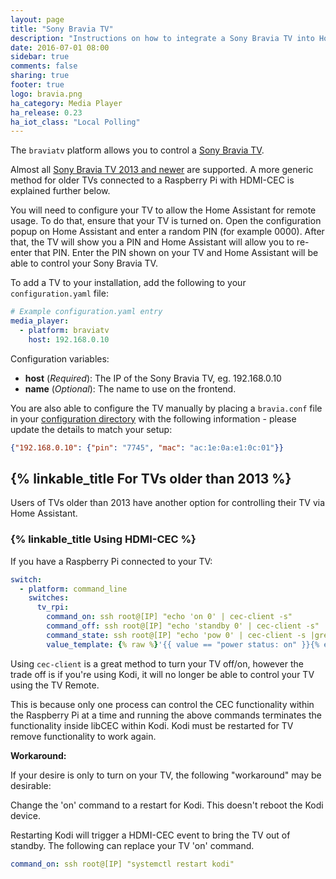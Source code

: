 ```yaml
---
layout: page
title: "Sony Bravia TV"
description: "Instructions on how to integrate a Sony Bravia TV into Home Assistant."
date: 2016-07-01 08:00
sidebar: true
comments: false
sharing: true
footer: true
logo: bravia.png
ha_category: Media Player
ha_release: 0.23
ha_iot_class: "Local Polling"
---
```


The `braviatv` platform allows you to control a [Sony Bravia TV](http://www.sony.com).

Almost all [Sony Bravia TV 2013 and newer](http://info.tvsideview.sony.net/en_ww/home_device.html#bravia) are supported. A more generic method for older TVs connected to a Raspberry Pi with HDMI-CEC is explained further below. 

You will need to configure your TV to allow the Home Assistant for remote usage. To do that, ensure that your TV is turned on. Open the configuration popup on Home Assistant and enter a random PIN (for example 0000). After that, the TV will show you a PIN and Home Assistant will allow you to re-enter that PIN. Enter the PIN shown on your TV and Home Assistant will be able to control your Sony Bravia TV.

To add a TV to your installation, add the following to your `configuration.yaml` file:

```yaml
# Example configuration.yaml entry
media_player:
  - platform: braviatv
    host: 192.168.0.10
```

Configuration variables:

- **host** (*Required*): The IP of the Sony Bravia TV, eg. 192.168.0.10
- **name** (*Optional*): The name to use on the frontend.

You are also able to configure the TV manually by placing a `bravia.conf` file in your [configuration directory](/docs/configuration/) with the following information - please update the details to match your setup:

```json
{"192.168.0.10": {"pin": "7745", "mac": "ac:1e:0a:e1:0c:01"}}
```

## {% linkable_title For TVs older than 2013 %}

Users of TVs older than 2013 have another option for controlling their TV via Home Assistant.

### {% linkable_title Using HDMI-CEC %}

If you have a Raspberry Pi connected to your TV:

```yaml
switch:
  - platform: command_line
    switches:
      tv_rpi:
        command_on: ssh root@[IP] "echo 'on 0' | cec-client -s"
        command_off: ssh root@[IP] "echo 'standby 0' | cec-client -s"
        command_state: ssh root@[IP] "echo 'pow 0' | cec-client -s |grep 'power status:'"
        value_template: {% raw %}'{{ value == "power status: on" }}{% endraw %}'
```

Using `cec-client` is a great method to turn your TV off/on, however the trade off is if you're using Kodi, it will no longer be able to control your TV using the TV Remote. 

This is because only one process can control the CEC functionality within the Raspberry Pi at a time and running the above commands terminates the functionality inside libCEC within Kodi. Kodi must be restarted for TV remove functionality to work again.

**Workaround:**

If your desire is only to turn on your TV, the following "workaround" may be desirable:

Change the 'on' command to a restart for Kodi. This doesn't reboot the Kodi device.

Restarting Kodi will trigger a HDMI-CEC event to bring the TV out of standby. The following can replace your TV 'on' command.

```yaml
command_on: ssh root@[IP] "systemctl restart kodi"
```
